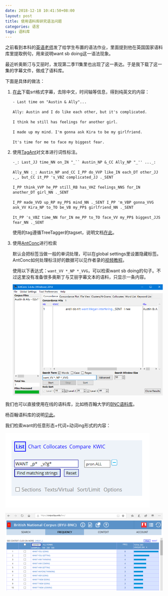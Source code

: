 ```yaml
---
date: 2018-12-18 10:41:50+08:00
layout: post
title: 使用语料库研究语法问题
categories: 语言
tags: 语料库
---
```


之前看到本科的[英语老师](https://weibo.com/u/1815249517)发了给学生布置的语法作业，里面提到他在英国国家语料库里提取例句，用来说明want sb doing这一语法现象。

最近听奥斯汀与艾丽时，发现第二季11集里也出现了这一表达。于是我下载了这一集的字幕文件，做成了语料库。

下面是具体的做法：

1. [在此](http://assrt.net/xml/sub/244/244974.xml)下载srt格式字幕，去除中文，时间轴等信息，得到纯英文的内容：

    ```
    - Last time on "Austin & Ally"...

    Ally: Austin and I do like each other, but it's complicated.

    I think he still has feelings for another girl.

    I made up my mind. I'm gonna ask Kira to be my girlfriend.

    It's time for me to face my biggest fear.

    ```

2. 使用[TagAnt](http://www.laurenceanthony.net/software/tagant/)对文本进行词性标注。

    ```
    -_: Last_JJ time_NN on_IN "_`` Austin_NP &_CC Ally_NP "_'' ..._: 

    Ally_NN :_: Austin_NP and_CC I_PP do_VVP like_IN each_DT other_JJ ,_, but_CC it_PP 's_VBZ complicated_JJ ._SENT 

    I_PP think_VVP he_PP still_RB has_VHZ feelings_NNS for_IN another_DT girl_NN ._SENT 

    I_PP made_VVD up_RP my_PP$ mind_NN ._SENT I_PP 'm_VBP gonna_VVG ask_VV Kira_NP to_TO be_VB my_PP$ girlfriend_NN ._SENT 

    It_PP 's_VBZ time_NN for_IN me_PP to_TO face_VV my_PP$ biggest_JJS fear_NN ._SENT 
    ```

    使用的tag遵循TreeTagger的tagset，说明文档[在此](http://www.laurenceanthony.net/software/tagant/resources/treetagger_tagset.pdf)。

3. 使用[AntConc](http://www.laurenceanthony.net/software/antconc/)进行检索

    默认会把标签当做一般的单词处理，可以在global settings里设置隐藏标签。AntConc如何处理标注好的数据可以见作者录的[视频教程](https://www.youtube.com/playlist?list=PLiRIDpYmiC0Ta0-Hdvc1D7hG6dmiS_TZj)。

    使用以下表达式：`want_VV *_NP *_VVG`，可以检索want sb doing的句子。不过这里没有准备很多奥斯丁与艾丽字幕文本的语料，只显示一条内容。

    ![](/album/corpus/antconc.png)


我们也可以直接使用在线的语料库，比如杨百翰大学的[BNC语料库](https://corpus.byu.edu/bnc/)。

杨百翰语料库的说明[见此](https://corpus.byu.edu/help/updates2016.asp)。

我们检索want的任意形态+代词+动词ing形式的内容：

![](/album/corpus/bnc_search.png)

![](/album/corpus/bnc_result.png)
